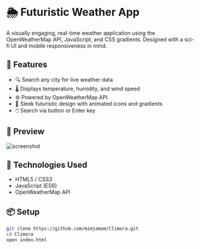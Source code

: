 # 🌦️ Futuristic Weather App

A visually engaging, real-time weather application using the OpenWeatherMap API, JavaScript, and CSS gradients. Designed with a sci-fi UI and mobile responsiveness in mind.

## 🚀 Features

- 🔍 Search any city for live weather data
- 🌡️ Displays temperature, humidity, and wind speed
- ⚙️ Powered by OpenWeatherMap API
- 💅 Sleek futuristic design with animated icons and gradients
- 🖱️ Search via button or Enter key

## 📸 Preview

![screenshot](preview.png) <!-- optional: add a screenshot image -->

## 🔧 Technologies Used

- HTML5 / CSS3
- JavaScript (ES6)
- OpenWeatherMap API

## 📦 Setup

```bash
git clone https://github.com/mimjamam/Climora.git
cd Climora
open index.html
